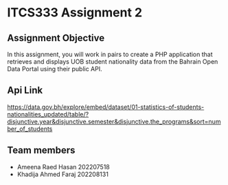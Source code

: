 # ITCS333 Assignment 2

## Assignment Objective 
In this assignment, you will work in pairs to create a PHP application that retrieves and displays UOB student nationality data from the Bahrain Open Data Portal using their public API.

## Api Link 
https://data.gov.bh/explore/embed/dataset/01-statistics-of-students-nationalities_updated/table/?disjunctive.year&disjunctive.semester&disjunctive.the_programs&sort=number_of_students

## Team members 
- Ameena Raed Hasan 202207518
- Khadija Ahmed Faraj 202208131

